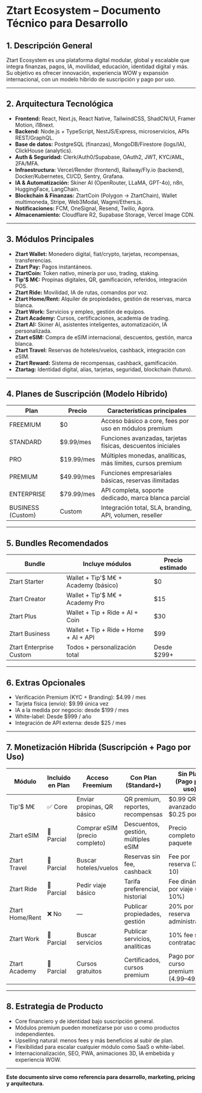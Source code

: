 # Ztart Ecosystem – Documento Técnico para Desarrollo

## 1. Descripción General
Ztart Ecosystem es una plataforma digital modular, global y escalable que integra finanzas, pagos, IA, movilidad, educación, identidad digital y más. Su objetivo es ofrecer innovación, experiencia WOW y expansión internacional, con un modelo híbrido de suscripción y pago por uso.

---

## 2. Arquitectura Tecnológica

- **Frontend:** React, Next.js, React Native, TailwindCSS, ShadCN/UI, Framer Motion, i18next.
- **Backend:** Node.js + TypeScript, NestJS/Express, microservicios, APIs REST/GraphQL.
- **Base de datos:** PostgreSQL (finanzas), MongoDB/Firestore (logs/IA), ClickHouse (analytics).
- **Auth & Seguridad:** Clerk/Auth0/Supabase, OAuth2, JWT, KYC/AML, 2FA/MFA.
- **Infraestructura:** Vercel/Render (frontend), Railway/Fly.io (backend), Docker/Kubernetes, CI/CD, Sentry, Grafana.
- **IA & Automatización:** Skiner AI (OpenRouter, LLaMA, GPT-4o), n8n, HuggingFace, LangChain.
- **Blockchain & Finanzas:** ZtartCoin (Polygon → ZtartChain), Wallet multimoneda, Stripe, Web3Modal, Wagmi/Ethers.js.
- **Notificaciones:** FCM, OneSignal, Resend, Twilio, Agora.
- **Almacenamiento:** Cloudflare R2, Supabase Storage, Vercel Image CDN.

---

## 3. Módulos Principales

- **Ztart Wallet:** Monedero digital, fiat/crypto, tarjetas, recompensas, transferencias.
- **Ztart Pay:** Pagos instantáneos.
- **ZtartCoin:** Token nativo, minería por uso, trading, staking.
- **Tip'$ M€:** Propinas digitales, QR, gamificación, referidos, integración POS.
- **Ztart Ride:** Movilidad, IA de rutas, comandos por voz.
- **Ztart Home/Rent:** Alquiler de propiedades, gestión de reservas, marca blanca.
- **Ztart Work:** Servicios y empleo, gestión de equipos.
- **Ztart Academy:** Cursos, certificaciones, academia de trading.
- **Ztart AI:** Skiner AI, asistentes inteligentes, automatización, IA personalizada.
- **Ztart eSIM:** Compra de eSIM internacional, descuentos, gestión, marca blanca.
- **Ztart Travel:** Reservas de hoteles/vuelos, cashback, integración con eSIM.
- **Ztart Reward:** Sistema de recompensas, cashback, gamificación.
- **Ztartag:** Identidad digital, alias, tarjetas, seguridad, blockchain (futuro).

---

## 4. Planes de Suscripción (Modelo Híbrido)

| Plan                    | Precio      | Características principales                                      |
|-------------------------|------------|-----------------------------------------------------------------|
| FREEMIUM                | $0         | Acceso básico a core, fees por uso en módulos premium           |
| STANDARD                | $9.99/mes  | Funciones avanzadas, tarjetas físicas, descuentos iniciales      |
| PRO                     | $19.99/mes | Múltiples monedas, analíticas, más límites, cursos premium      |
| PREMIUM                 | $49.99/mes | Funciones empresariales básicas, reservas ilimitadas            |
| ENTERPRISE              | $79.99/mes | API completa, soporte dedicado, marca blanca parcial            |
| BUSINESS (Custom)       | Custom     | Integración total, SLA, branding, API, volumen, reseller        |

---

## 5. Bundles Recomendados

| Bundle                  | Incluye módulos                                 | Precio estimado      |
|-------------------------|------------------------------------------------|----------------------|
| Ztart Starter           | Wallet + Tip'$ M€ + Academy (básico)           | $0                   |
| Ztart Creator           | Wallet + Tip'$ M€ + Academy Pro                 | $15                  |
| Ztart Plus              | Wallet + Tip + Ride + AI + Coin                 | $30                  |
| Ztart Business          | Wallet + Tip + Ride + Home + AI + API           | $99                  |
| Ztart Enterprise Custom | Todos + personalización total                   | Desde $299+          |

---

## 6. Extras Opcionales

- Verificación Premium (KYC + Branding): $4.99 / mes
- Tarjeta física (envío): $9.99 única vez
- IA a la medida por negocio: desde $199 / mes
- White-label: Desde $999 / año
- Integración de API externa: desde $25 / mes

---

## 7. Monetización Híbrida (Suscripción + Pago por Uso)

| Módulo           | Incluido en Plan | Acceso Freemium                        | Con Plan (Standard+)                  | Sin Plan (Pago por uso)                |
|------------------|------------------|----------------------------------------|---------------------------------------|----------------------------------------|
| Tip'$ M€         | ✅ Core           | Enviar propinas, QR básico             | QR premium, reportes, recompensas     | $0.99 QR avanzado o $0.25 por uso      |
| Ztart eSIM       | 🔸 Parcial        | Comprar eSIM (precio completo)         | Descuentos, gestión, múltiples eSIM   | Precio completo por paquete            |
| Ztart Travel     | 🔸 Parcial        | Buscar hoteles/vuelos                  | Reservas sin fee, cashback            | Fee por reserva ($3–$10)               |
| Ztart Ride       | 🔸 Parcial        | Pedir viaje básico                     | Tarifa preferencial, historial        | Fee dinámico por viaje (5–10%)         |
| Ztart Home/Rent  | ❌ No             | —                                      | Publicar propiedades, gestión         | 20% por reserva administrada           |
| Ztart Work       | 🔸 Parcial        | Buscar servicios                       | Publicar servicios, analíticas        | 10% fee sobre contrataciones           |
| Ztart Academy    | 🔸 Parcial        | Cursos gratuitos                       | Certificados, cursos premium          | Pago por curso premium ($4.99–$49.99)  |

---

## 8. Estrategia de Producto

- Core financiero y de identidad bajo suscripción general.
- Módulos premium pueden monetizarse por uso o como productos independientes.
- Upselling natural: menos fees y más beneficios al subir de plan.
- Flexibilidad para escalar cualquier módulo como SaaS o white-label.
- Internacionalización, SEO, PWA, animaciones 3D, IA embebida y experiencia WOW.

---

**Este documento sirve como referencia para desarrollo, marketing, pricing y arquitectura.**
